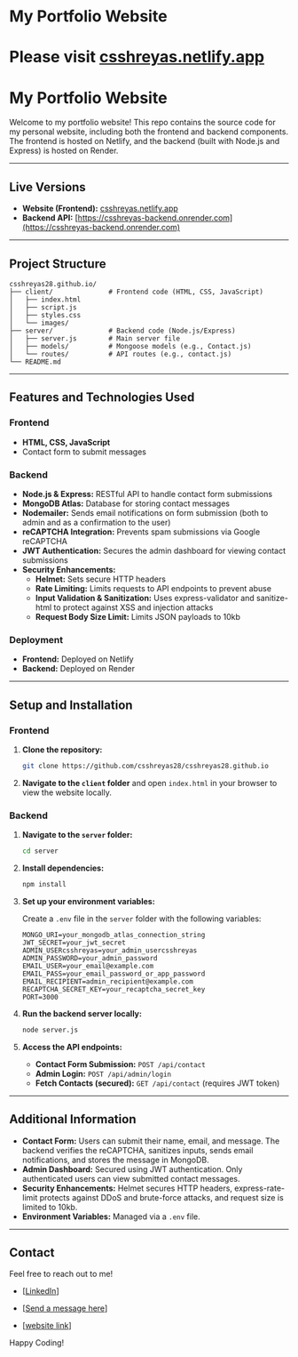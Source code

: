 # My Portfolio Website

# Please visit [csshreyas.netlify.app](https://csshreyas.netlify.app/)

# My Portfolio Website

Welcome to my portfolio website! This repo contains the source code for my personal website, including both the frontend and backend components. The frontend is hosted on Netlify, and the backend (built with Node.js and Express) is hosted on Render.

---

## Live Versions

- **Website (Frontend):** [csshreyas.netlify.app](https://csshreyas.netlify.app/)
- **Backend API:** [https://csshreyas-backend.onrender.com](https://csshreyas-backend.onrender.com)

---

## Project Structure

```
csshreyas28.github.io/
├── client/              # Frontend code (HTML, CSS, JavaScript)
│   ├── index.html
│   ├── script.js
│   ├── styles.css
│   └── images/
├── server/              # Backend code (Node.js/Express)
│   ├── server.js        # Main server file
│   ├── models/          # Mongoose models (e.g., Contact.js)
│   └── routes/          # API routes (e.g., contact.js)
└── README.md
```

---

## Features and Technologies Used

### Frontend
- **HTML, CSS, JavaScript**
- Contact form to submit messages

### Backend
- **Node.js & Express:** RESTful API to handle contact form submissions
- **MongoDB Atlas:** Database for storing contact messages
- **Nodemailer:** Sends email notifications on form submission (both to admin and as a confirmation to the user)
- **reCAPTCHA Integration:** Prevents spam submissions via Google reCAPTCHA
- **JWT Authentication:** Secures the admin dashboard for viewing contact submissions
- **Security Enhancements:**
  - **Helmet:** Sets secure HTTP headers
  - **Rate Limiting:** Limits requests to API endpoints to prevent abuse
  - **Input Validation & Sanitization:** Uses express-validator and sanitize-html to protect against XSS and injection attacks
  - **Request Body Size Limit:** Limits JSON payloads to 10kb

### Deployment
- **Frontend:** Deployed on Netlify
- **Backend:** Deployed on Render

---

## Setup and Installation

### Frontend
1. **Clone the repository:**
   ```bash
   git clone https://github.com/csshreyas28/csshreyas28.github.io
   ```
2. **Navigate to the `client` folder** and open `index.html` in your browser to view the website locally.

### Backend
1. **Navigate to the `server` folder:**
   ```bash
   cd server
   ```
2. **Install dependencies:**
   ```bash
   npm install
   ```
3. **Set up your environment variables:**

   Create a `.env` file in the `server` folder with the following variables:
   ```
   MONGO_URI=your_mongodb_atlas_connection_string
   JWT_SECRET=your_jwt_secret
   ADMIN_USERcsshreyas=your_admin_usercsshreyas
   ADMIN_PASSWORD=your_admin_password
   EMAIL_USER=your_email@example.com
   EMAIL_PASS=your_email_password_or_app_password
   EMAIL_RECIPIENT=admin_recipient@example.com
   RECAPTCHA_SECRET_KEY=your_recaptcha_secret_key
   PORT=3000
   ```
4. **Run the backend server locally:**
   ```bash
   node server.js
   ```
5. **Access the API endpoints:**
   - **Contact Form Submission:** `POST /api/contact`
   - **Admin Login:** `POST /api/admin/login`
   - **Fetch Contacts (secured):** `GET /api/contact` (requires JWT token)

---

## Additional Information

- **Contact Form:** Users can submit their name, email, and message. The backend verifies the reCAPTCHA, sanitizes inputs, sends email notifications, and stores the message in MongoDB.
- **Admin Dashboard:** Secured using JWT authentication. Only authenticated users can view submitted contact messages.
- **Security Enhancements:** Helmet secures HTTP headers, express-rate-limit protects against DDoS and brute-force attacks, and request size is limited to 10kb.
- **Environment Variables:** Managed via a `.env` file.

---

## Contact

Feel free to reach out to me!

- [[LinkedIn](https://www.linkedin.com/in/csshreyas/)]

- [[Send a message here](https://csshreyas.netlify.app/#contact)]

- [[website link](https://csshreyas.netlify.app/)]

Happy Coding!
